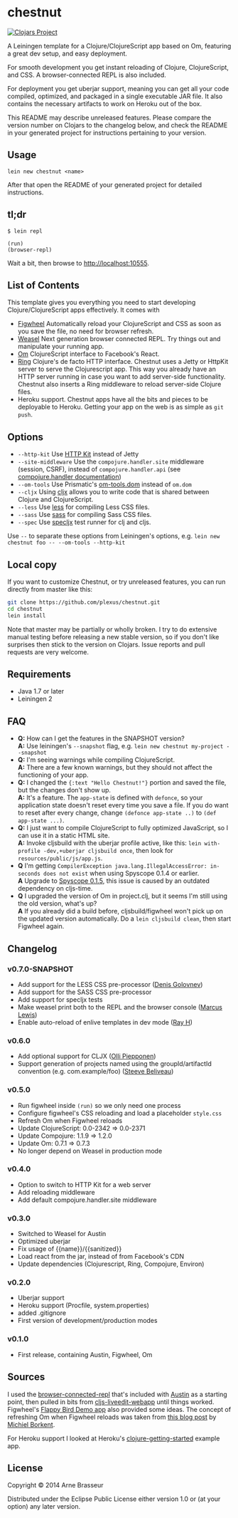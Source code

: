 # chestnut

[![Clojars Project](http://clojars.org/chestnut/lein-template/latest-version.svg)](http://clojars.org/chestnut/lein-template)

A Leiningen template for a Clojure/ClojureScript app based on Om,
featuring a great dev setup, and easy deployment.

For smooth development you get instant reloading of Clojure,
ClojureScript, and CSS. A browser-connected REPL is also included.

For deployment you get uberjar support, meaning you can get all your
code compiled, optimized, and packaged in a single executable JAR
file. It also contains the necessary artifacts to work on Heroku out
of the box.

This README may describe unreleased features. Please compare the
version number on Clojars to the changelog below, and check the README
in your generated project for instructions pertaining to your version.

## Usage

```
lein new chestnut <name>
```

After that open the README of your generated project for detailed instructions.

## tl;dr

```
$ lein repl

(run)
(browser-repl)
```

Wait a bit, then browse to [http://localhost:10555](http://localhost:10555).

## List of Contents

This template gives you everything you need to start developing
Clojure/ClojureScript apps effectively. It comes with

* [Figwheel](https://github.com/bhauman/lein-figwheel) Automatically
  reload your ClojureScript and CSS as soon as you save the file, no need
  for browser refresh.
* [Weasel](https://github.com/tomjakubowski/weasel) Next generation browser
  connected REPL. Try things out and manipulate your running app.
* [Om](https://github.com/swannodette/om) ClojureScript interface to
  Facebook's React.
* [Ring](https://github.com/ring-clojure/ring) Clojure's de facto HTTP
  interface. Chestnut uses a Jetty or HttpKit server to serve the
  Clojurescript app. This way you already have an HTTP server running
  in case you want to add server-side functionality. Chestnut also
  inserts a Ring middleware to reload server-side Clojure files.
* Heroku support. Chestnut apps have all the bits and pieces to be
  deployable to Heroku. Getting your app on the web is as simple as
  `git push`.

## Options

* `--http-kit` Use [HTTP Kit](http://http-kit.org/server.html) instead of Jetty
* `--site-middleware` Use the `compojure.handler.site` middleware (session, CSRF), instead of `compojure.handler.api` (see [compojure.handler documentation](http://weavejester.github.io/compojure/compojure.handler.html))
* `--om-tools` Use Prismatic's [om-tools.dom](https://github.com/Prismatic/om-tools) instead of `om.dom`
* `--cljx` Using [cljx](https://github.com/lynaghk/cljx) allows you to write code that is shared between Clojure and ClojureScript.
* `--less` Use [less](https://github.com/montoux/lein-less) for compiling Less CSS files.
* `--sass` Use [sass](https://bitbucket.org/apribase/lein-sassc) for compiling Sass CSS files.
* `--spec` Use [specljx](http://speclj.com) test runner for clj and cljs.

Use `--` to separate these options from Leiningen's options, e.g. `lein new chestnut foo -- --om-tools --http-kit`

## Local copy

If you want to customize Chestnut, or try unreleased features, you can run directly from master like this:

``` sh
git clone https://github.com/plexus/chestnut.git
cd chestnut
lein install
```

Note that master may be partially or wholly broken. I try to do extensive manual testing before releasing a new stable version, so if you don't like surprises then stick to the version on Clojars. Issue reports and pull requests are very welcome.

## Requirements

* Java 1.7 or later
* Leiningen 2

## FAQ

* **Q:** How can I get the features in the SNAPSHOT version? <br>
  **A:** Use leiningen's `--snapshot` flag, e.g. `lein new chestnut my-project --snapshot`
* **Q:** I'm seeing warnings while compiling ClojureScript. <br>
  **A:** There are a few known warnings, but they should not affect the functioning of your app.
* **Q:** I changed the `{:text "Hello Chestnut!"}` portion and saved the file, but the changes don't show up. <br>
  **A:** It's a feature. The `app-state` is defined with `defonce`, so your application state doesn't reset every time you save a file. If you do want to reset after every change, change `(defonce app-state ..)` to `(def app-state ...)`.
* **Q:** I just want to compile ClojureScript to fully optimized JavaScript, so I can use it in a static HTML site. <br>
  **A:** Invoke cljsbuild with the uberjar profile active, like this: `lein with-profile -dev,+uberjar cljsbuild once`, then look for `resources/public/js/app.js`.
* **Q** I'm getting `CompilerException java.lang.IllegalAccessError: in-seconds does not exist` when using Spyscope 0.1.4 or earlier.<br>
  **A** Upgrade to [Spyscope 0.1.5](https://github.com/dgrnbrg/spyscope/issues/15), this issue is caused by an outdated dependency on cljs-time.
* **Q** I upgraded the version of Om in project.clj, but it seems I'm still using the old version, what's up?<br>
  **A** If you already did a build before, cljsbuild/figwheel won't pick up on the updated version automatically. Do a `lein cljsbuild clean`, then start Figwheel again.

## Changelog

### v0.7.0-SNAPSHOT

* Add support for the LESS CSS pre-processor ([Denis Golovnev](https://github.com/teur))
* Add support for the SASS CSS pre-processor
* Add support for specljx tests
* Make weasel print both to the REPL and the browser console ([Marcus Lewis](https://github.com/mrcslws))
* Enable auto-reload of enlive templates in dev mode ([Ray H](https://github.com/rymndhng))

### v0.6.0

* Add optional support for CLJX ([Olli Piepponen](https://github.com/luxbock))
* Support generation of projects named using the groupId/artifactId convention (e.g. com.example/foo) ([Steeve Beliveau](https://github.com/stebel))

### v0.5.0

* Run figwheel inside `(run)` so we only need one process
* Configure figwheel's CSS reloading and load a placeholder `style.css`
* Refresh Om when Figwheel reloads
* Update ClojureScript: 0.0-2342 => 0.0-2371
* Update Compojure: 1.1.9 => 1.2.0
* Update Om: 0.7.1 => 0.7.3
* No longer depend on Weasel in production mode

### v0.4.0

* Option to switch to HTTP Kit for a web server
* Add reloading middleware
* Add default compojure.handler.site middleware

### v0.3.0

* Switched to Weasel for Austin
* Optimized uberjar
* Fix usage of {{name}}/{{sanitized}}
* Load react from the jar, instead of from Facebook's CDN
* Update dependencies (Clojurescript, Ring, Compojure, Environ)

### v0.2.0

* Uberjar support
* Heroku support (Procfile, system.properties)
* added .gitignore
* First version of development/production modes

### v0.1.0

* First release, containing Austin, Figwheel, Om

## Sources

I used the
[browser-connected-repl](https://github.com/cemerick/austin/tree/master/browser-connected-repl-sample)
that's included with [Austin](https://github.com/cemerick/austin) as a
starting point, then pulled in bits from
[cljs-liveedit-webapp](https://github.com/ejlo/cljs-liveedit-webapp)
until things worked. Figwheel's [Flappy Bird Demo app](https://github.com/bhauman/flappy-bird-demo) also provided some ideas. The concept of refreshing Om when Figwheel reloads was taken from [this blog post](http://blog.michielborkent.nl/blog/2014/09/25/figwheel-keep-Om-turning/) by [Michiel Borkent](https://github.com/borkdude).

For Heroku support I looked at Heroku's
[clojure-getting-started](https://github.com/heroku/clojure-getting-started)
example app.

## License

Copyright © 2014 Arne Brasseur

Distributed under the Eclipse Public License either version 1.0 or (at
your option) any later version.
